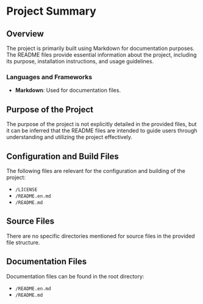 # Project Summary

## Overview
The project is primarily built using Markdown for documentation purposes. The README files provide essential information about the project, including its purpose, installation instructions, and usage guidelines. 

### Languages and Frameworks
- **Markdown**: Used for documentation files.

## Purpose of the Project
The purpose of the project is not explicitly detailed in the provided files, but it can be inferred that the README files are intended to guide users through understanding and utilizing the project effectively.

## Configuration and Build Files
The following files are relevant for the configuration and building of the project:
- `/LICENSE`
- `/README.en.md`
- `/README.md`

## Source Files
There are no specific directories mentioned for source files in the provided file structure.

## Documentation Files
Documentation files can be found in the root directory:
- `/README.en.md`
- `/README.md`